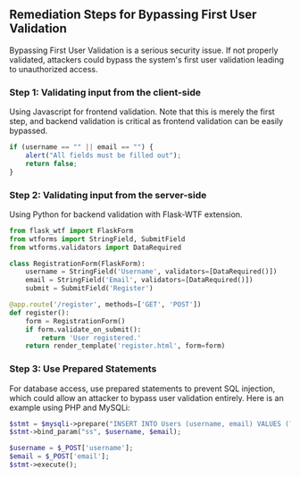 

## Remediation Steps for Bypassing First User Validation
Bypassing First User Validation is a serious security issue. If not properly validated, attackers could bypass the system's first user validation leading to unauthorized access.

### Step 1: Validating input from the client-side
Using Javascript for frontend validation. Note that this is merely the first step, and backend validation is critical as frontend validation can be easily bypassed.

```javascript
if (username == "" || email == "") {
    alert("All fields must be filled out");
    return false;
}
```

### Step 2: Validating input from the server-side
Using Python for backend validation with Flask-WTF extension.

```python
from flask_wtf import FlaskForm
from wtforms import StringField, SubmitField
from wtforms.validators import DataRequired

class RegistrationForm(FlaskForm):
    username = StringField('Username', validators=[DataRequired()])
    email = StringField('Email', validators=[DataRequired()])
    submit = SubmitField('Register')

@app.route('/register', methods=['GET', 'POST'])
def register():
    form = RegistrationForm()
    if form.validate_on_submit():
        return 'User registered.'
    return render_template('register.html', form=form)
```

### Step 3: Use Prepared Statements
For database access, use prepared statements to prevent SQL injection, which could allow an attacker to bypass user validation entirely. Here is an example using PHP and MySQLi:

```php
$stmt = $mysqli->prepare("INSERT INTO Users (username, email) VALUES (?, ?)");
$stmt->bind_param("ss", $username, $email);

$username = $_POST['username'];
$email = $_POST['email'];
$stmt->execute();
```